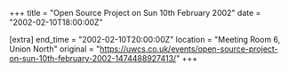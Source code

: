 +++
title = "Open Source Project on Sun 10th February 2002"
date = "2002-02-10T18:00:00Z"

[extra]
end_time = "2002-02-10T20:00:00Z"
location = "Meeting Room 6, Union North"
original = "https://uwcs.co.uk/events/open-source-project-on-sun-10th-february-2002-1474488927413/"
+++



